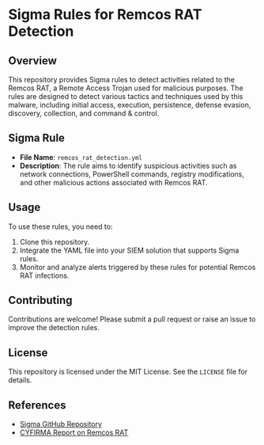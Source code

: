 # Sigma Rules for Remcos RAT Detection

## Overview
This repository provides Sigma rules to detect activities related to the Remcos RAT, a Remote Access Trojan used for malicious purposes. The rules are designed to detect various tactics and techniques used by this malware, including initial access, execution, persistence, defense evasion, discovery, collection, and command & control.

## Sigma Rule
- **File Name**: `remcos_rat_detection.yml`
- **Description**: The rule aims to identify suspicious activities such as network connections, PowerShell commands, registry modifications, and other malicious actions associated with Remcos RAT.

## Usage
To use these rules, you need to:
1. Clone this repository.
2. Integrate the YAML file into your SIEM solution that supports Sigma rules.
3. Monitor and analyze alerts triggered by these rules for potential Remcos RAT infections.

## Contributing
Contributions are welcome! Please submit a pull request or raise an issue to improve the detection rules.

## License
This repository is licensed under the MIT License. See the `LICENSE` file for details.

## References
- [Sigma GitHub Repository](https://github.com/SigmaHQ/sigma)
- [CYFIRMA Report on Remcos RAT](https://www.cyfirma.com/research/the-persistent-danger-of-remcos-rat/)

